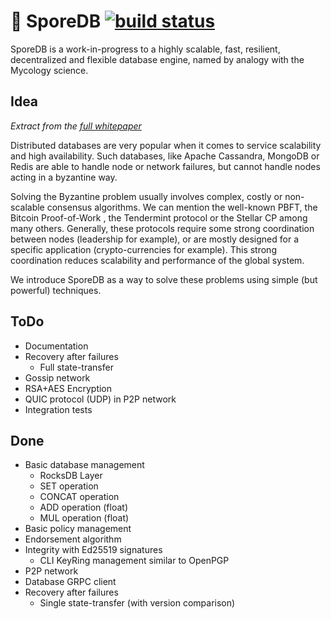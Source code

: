 # 🍄 SporeDB [![build status](https://gitlab.com/SporeDB/sporedb/badges/master/build.svg)](https://gitlab.com/SporeDB/sporedb/commits/master)

SporeDB is a work-in-progress to a highly scalable, fast, resilient, decentralized and flexible database engine, named by analogy with the Mycology science.

## Idea

*Extract from the [full whitepaper](https://static.lesterpig.com/sporedb.pdf)*

Distributed databases are very popular when it comes to service scalability and high availability.
Such databases, like Apache Cassandra, MongoDB or Redis are able to handle node or network failures, but cannot handle nodes acting in a byzantine way.

Solving the Byzantine problem usually involves complex, costly or non-scalable consensus algorithms.
We can mention the well-known PBFT, the Bitcoin Proof-of-Work , the Tendermint protocol or the Stellar CP among many others.
Generally, these protocols require some strong coordination between nodes (leadership for example), or are mostly designed for a specific application (crypto-currencies for example).
This strong coordination reduces scalability and performance of the global system.

We introduce SporeDB as a way to solve these problems using simple (but powerful) techniques.

## ToDo

* Documentation
* Recovery after failures
  * Full state-transfer
* Gossip network
* RSA+AES Encryption
* QUIC protocol (UDP) in P2P network
* Integration tests

## Done

* Basic database management
  * RocksDB Layer
  * SET operation
  * CONCAT operation
  * ADD operation (float)
  * MUL operation (float)
* Basic policy management
* Endorsement algorithm
* Integrity with Ed25519 signatures
  * CLI KeyRing management similar to OpenPGP
* P2P network
* Database GRPC client
* Recovery after failures
  * Single state-transfer (with version comparison)
